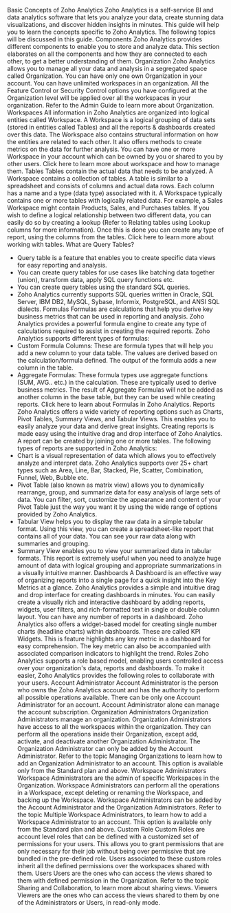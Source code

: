 Basic Concepts of Zoho Analytics
Zoho Analytics is a self-service BI and data analytics software that lets you analyze your data, create stunning data visualizations, and discover hidden insights in minutes.
This guide will help you to learn the concepts specific to Zoho Analytics. The following topics will be discussed in this guide.
Components
Zoho Analytics provides different components to enable you to store and analyze data. This section elaborates on all the components and how they are connected to each other, to get a better understanding of them.
Organization
Zoho Analytics allows you to manage all your data and analysis in a segregated space called Organization. You can have only one own Organization in your account. You can have unlimited workspaces in an organization.
All the Feature Control or Security Control options you have configured at the Organization level will be applied over all the workspaces in your organization.
Refer to the Admin Guide to learn more about Organization.
Workspaces
All information in Zoho Analytics are organized into logical entities called Workspace. A Workspace is a logical grouping of data sets (stored in entities called Tables) and all the reports & dashboards created over this data. The Workspace also contains structural information on how the entities are related to each other. It also offers methods to create metrics on the data for further analysis.
You can have one or more Workspace in your account which can be owned by you or shared to you by other users.
Click here to learn more about workspace and how to manage them.
Tables
Tables contain the actual data that needs to be analyzed. A Workspace contains a collection of tables. A table is similar to a spreadsheet and consists of columns and actual data rows.
Each column has a name and a type (data type) associated with it. A Workspace typically contains one or more tables with logically related data. For example, a Sales Workspace might contain Products, Sales, and Purchases tables.
If you wish to define a logical relationship between two different data, you can easily do so by creating a lookup (Refer to Relating tables using Lookup columns for more information). Once this is done you can create any type of report, using the columns from the tables.
Click here to learn more about working with tables.
What are Query Tables?
- Query table is a feature that enables you to create specific data views for easy reporting and analysis.
- You can create query tables for use cases like batching data together (union), transform data, apply SQL query functions etc.
- You can create query tables using the standard SQL queries.
- Zoho Analytics currently supports SQL queries written in Oracle, SQL Server, IBM DB2, MySQL, Sybase, Informix, PostgreSQL, and ANSI SQL dialects.
Formulas
Formulas are calculations that help you derive key business metrics that can be used in reporting and analysis. Zoho Analytics provides a powerful formula engine to create any type of calculations required to assist in creating the required reports.
Zoho Analytics supports different types of formulas:
- Custom Formula Columns: These are formula types that will help you add a new column to your data table. The values are derived based on the calculation/formula defined. The output of the formula adds a new column in the table.
- Aggregate Formulas: These formula types use aggregate functions (SUM, AVG.. etc.) in the calculation. These are typically used to derive business metrics. The result of Aggregate Formulas will not be added as another column in the base table, but they can be used while creating reports.
Click here to learn about Formulas in Zoho Analytics.
Reports
Zoho Analytics offers a wide variety of reporting options such as Charts, Pivot Tables, Summary Views, and Tabular Views. This enables you to easily analyze your data and derive great insights. Creating reports is made easy using the intuitive drag and drop interface of Zoho Analytics.
A report can be created by joining one or more tables.
The following types of reports are supported in Zoho Analytics:
- Chart is a visual representation of data which allows you to effectively analyze and interpret data. Zoho Analytics supports over 25+ chart types such as Area, Line, Bar, Stacked, Pie, Scatter, Combination, Funnel, Web, Bubble etc.
- Pivot Table (also known as matrix view) allows you to dynamically rearrange, group, and summarize data for easy analysis of large sets of data. You can filter, sort, customize the appearance and content of your Pivot Table just the way you want it by using the wide range of options provided by Zoho Analytics.
- Tabular View helps you to display the raw data in a simple tabular format. Using this view, you can create a spreadsheet-like report that contains all of your data. You can see your raw data along with summaries and grouping.
- Summary View enables you to view your summarized data in tabular formats. This report is extremely useful when you need to analyze huge amount of data with logical grouping and appropriate summarizations in a visually intuitive manner.
Dashboards
A Dashboard is an effective way of organizing reports into a single page for a quick insight into the Key Metrics at a glance. Zoho Analytics provides a simple and intuitive drag and drop interface for creating dashboards in minutes. You can easily create a visually rich and interactive dashboard by adding reports, widgets, user filters, and rich-formatted text in single or double column layout. You can have any number of reports in a dashboard.
Zoho Analytics also offers a widget-based model for creating single number charts (headline charts) within dashboards. These are called KPI Widgets. This is feature highlights any key metric in a dashboard for easy comprehension. The key metric can also be accompanied with associated comparison indicators to highlight the trend.
Roles
Zoho Analytics supports a role based model, enabling users controlled access over your organization's data, reports and dashboards. To make it easier, Zoho Analytics provides the following roles to collaborate with your users.
Account Administrator
Account Administrator is the person who owns the Zoho Analytics account and has the authority to perform all possible operations available. There can be only one Account Administrator for an account. Account Administrator alone can manage the account subscription.
Organization Administrators
Organization Administrators manage an organization. Organization Administrators have access to all the workspaces within the organization. They can perform all the operations inside their Organization, except add, activate, and deactivate another Organization Administrator.
The Organization Administrator can only be added by the Account Administrator.
Refer to the topic Managing Organizations to learn how to add an Organization Administrator to an account.
This option is available only from the Standard plan and above.
Workspace Administrators
Workspace Administrators are the admin of specific Workspaces in the Organization. Workspace Administrators can perform all the operations in a Workspace, except deleting or renaming the Workspace, and backing up the Workspace.
Workspace Administrators can be added by the Account Administrator and the Organization Administrators.
Refer to the topic Multiple Workspace Administrators, to learn how to add a Workspace Administrator to an account.
This option is available only from the Standard plan and above.
Custom Role
Custom Roles are account level roles that can be defined with a customized set of permissions for your users. This allows you to grant permissions that are only necessary for their job without being over permissive that are bundled in the pre-defined role.
Users associated to these custom roles inherit all the defined permissions over the workspaces shared with them.
Users
Users are the ones who can access the views shared to them with defined permission in the Organization.
Refer to the topic Sharing and Collaboration, to learn more about sharing views.
Viewers
Viewers are the ones who can access the views shared to them by one of the Administrators or Users, in read-only mode.